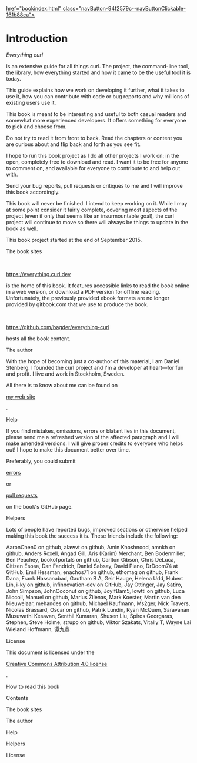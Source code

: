 <a href="index.html" class="navButton-94f2579c--navButtonClickable-161b88ca--navButtonOpened-6a88552e">

</a>

<a href="bindings.html" class="navButton-94f2579c--navButtonClickable-161b88ca">href="bookindex.html" class="navButton-94f2579c--navButtonClickable-161b88ca">

</a>

# <span class="text-4505230f--DisplayH900-bfb998fa--textContentFamily-49a318e1">Introduction</span>

<span class="text-4505230f--UIH300-2063425d--textUIFamily-5ebd8e40--text-8ee2c8b2">

</span>

<span class="text-4505230f--UIH300-2063425d--textUIFamily-5ebd8e40--text-8ee2c8b2">

</span>

<span class="text-4505230f--TextH400-3033861f--textContentFamily-49a318e1">

<span data-key="c850d034709e428cae4b32969307c325">

<span data-offset-key="c850d034709e428cae4b32969307c325:0">_Everything curl_</span>

<span data-offset-key="c850d034709e428cae4b32969307c325:1"> is an extensive guide for all things curl. The project, the command-line tool, the library, how everything started and how it came to be the useful tool it is today.</span>

</span>

</span>

<span class="text-4505230f--TextH400-3033861f--textContentFamily-49a318e1">

<span data-key="4895bd62b2dc40d289076043df05b99e">

<span data-offset-key="4895bd62b2dc40d289076043df05b99e:0">This guide explains how we work on developing it further, what it takes to use it, how you can contribute with code or bug reports and why millions of existing users use it.</span>

</span>

</span>

<span class="text-4505230f--TextH400-3033861f--textContentFamily-49a318e1">

<span data-key="ade032317f4b482aa797ba6a65819125">

<span data-offset-key="ade032317f4b482aa797ba6a65819125:0">This book is meant to be interesting and useful to both casual readers and somewhat more experienced developers. It offers something for everyone to pick and choose from.</span>

</span>

</span>

<span class="text-4505230f--TextH400-3033861f--textContentFamily-49a318e1">

<span data-key="063fd3f41f194512b4153ae9bb7d13e1">

<span data-offset-key="063fd3f41f194512b4153ae9bb7d13e1:0">Do not try to read it from front to back. Read the chapters or content you are curious about and flip back and forth as you see fit.</span>

</span>

</span>

<span class="text-4505230f--TextH400-3033861f--textContentFamily-49a318e1">

<span data-key="3173dea1a941499fbaedb872dca6b4ac">

<span data-offset-key="3173dea1a941499fbaedb872dca6b4ac:0">I hope to run this book project as I do all other projects I work on: in the open, completely free to download and read. I want it to be free for anyone to comment on, and available for everyone to contribute to and help out with.</span>

</span>

</span>

<span class="text-4505230f--TextH400-3033861f--textContentFamily-49a318e1">

<span data-key="b627127cb59a4176b9061fa1690af56c">

<span data-offset-key="b627127cb59a4176b9061fa1690af56c:0">Send your bug reports, pull requests or critiques to me and I will improve this book accordingly.</span>

</span>

</span>

<span class="text-4505230f--TextH400-3033861f--textContentFamily-49a318e1">

<span data-key="2725c05ec99a4275bd73ea0802039a80">

<span data-offset-key="2725c05ec99a4275bd73ea0802039a80:0">This book will never be finished. I intend to keep working on it. While I may at some point consider it fairly complete, covering most aspects of the project (even if only that seems like an insurmountable goal), the curl project will continue to move so there will always be things to update in the book as well.</span>

</span>

</span>

<span class="text-4505230f--TextH400-3033861f--textContentFamily-49a318e1">

<span data-key="f2a41d0a57264d57ba3fd00968560982">

<span data-offset-key="f2a41d0a57264d57ba3fd00968560982:0">This book project started at the end of September 2015.</span>

</span>

</span>

<span class="text-4505230f--HeadingH700-04e1a2a3--textContentFamily-49a318e1">

<span data-key="4116192b5bb74241aa3399681ca74206">

<span data-offset-key="4116192b5bb74241aa3399681ca74206:0">The book sites</span>

</span>

</span>

<span class="text-4505230f--TextH400-3033861f--textContentFamily-49a318e1">

<span data-key="954edac7eed344d98422ec1608fd9562">

<span data-offset-key="954edac7eed344d98422ec1608fd9562:0">

<span data-slate-zero-width="z">​</span>

</span>

</span>

<a href="index.html" class="link-a079aa82--primary-53a25e66--link-faf6c434">

<span data-key="d7157918e7584688870a249b62c70ecd">

<span data-offset-key="d7157918e7584688870a249b62c70ecd:0">https://everything.curl.dev</span>

</span>

</a>

<span data-key="5e5722a7acc64ceea4cb452e2e1d56ec">

<span data-offset-key="5e5722a7acc64ceea4cb452e2e1d56ec:0"> is the home of this book. It features accessible links to read the book online in a web version, or download a PDF version for offline reading. Unfortunately, the previously provided ebook formats are no longer provided by gitbook.com that we use to produce the book.</span>

</span>

</span>

<span class="text-4505230f--TextH400-3033861f--textContentFamily-49a318e1">

<span data-key="129a7a94f256493e981a658ab858f96a">

<span data-offset-key="129a7a94f256493e981a658ab858f96a:0">

<span data-slate-zero-width="z">​</span>

</span>

</span>

<a href="https://github.com/bagder/everything-curl" class="link-a079aa82--primary-53a25e66--link-faf6c434">

<span data-key="b6c1fc36790f49a6956e88b743ff1bbe">

<span data-offset-key="b6c1fc36790f49a6956e88b743ff1bbe:0">https://github.com/bagder/everything-curl</span>

</span>

</a>

<span data-key="c612c96479724a5aba01c387811501d2">

<span data-offset-key="c612c96479724a5aba01c387811501d2:0"> hosts all the book content.</span>

</span>

</span>

<span class="text-4505230f--HeadingH700-04e1a2a3--textContentFamily-49a318e1">

<span data-key="172da1eaa4c5432f8d5a53a69793b643">

<span data-offset-key="172da1eaa4c5432f8d5a53a69793b643:0">The author</span>

</span>

</span>

<span class="text-4505230f--TextH400-3033861f--textContentFamily-49a318e1">

<span data-key="842cebf9336d4e84995a6a5cfcf5127b">

<span data-offset-key="842cebf9336d4e84995a6a5cfcf5127b:0">With the hope of becoming just a co-author of this material, I am Daniel Stenberg. I founded the curl project and I'm a developer at heart—for fun and profit. I live and work in Stockholm, Sweden.</span>

</span>

</span>

<span class="text-4505230f--TextH400-3033861f--textContentFamily-49a318e1">

<span data-key="15650e33123443c6b7af7086892fab87">

<span data-offset-key="15650e33123443c6b7af7086892fab87:0">All there is to know about me can be found on </span>

</span>

<a href="https://daniel.haxx.se/" class="link-a079aa82--primary-53a25e66--link-faf6c434">

<span data-key="e89991354fa74c0a8ea4bcad3f2901ad">

<span data-offset-key="e89991354fa74c0a8ea4bcad3f2901ad:0">my web site</span>

</span>

</a>

<span data-key="7fbf1dad63c841cf8b7d93f24916356a">

<span data-offset-key="7fbf1dad63c841cf8b7d93f24916356a:0">.</span>

</span>

</span>

<span class="text-4505230f--HeadingH700-04e1a2a3--textContentFamily-49a318e1">

<span data-key="372c7cd1f8464d1e9146e06dfd8873d4">

<span data-offset-key="372c7cd1f8464d1e9146e06dfd8873d4:0">Help</span>

</span>

</span>

<span class="text-4505230f--TextH400-3033861f--textContentFamily-49a318e1">

<span data-key="e54ac37f109c47889227436c955658ba">

<span data-offset-key="e54ac37f109c47889227436c955658ba:0">If you find mistakes, omissions, errors or blatant lies in this document, please send me a refreshed version of the affected paragraph and I will make amended versions. I will give proper credits to everyone who helps out! I hope to make this document better over time.</span>

</span>

</span>

<span class="text-4505230f--TextH400-3033861f--textContentFamily-49a318e1">

<span data-key="44c96297130f4c0fa751c9d56df73ca9">

<span data-offset-key="44c96297130f4c0fa751c9d56df73ca9:0">Preferably, you could submit </span>

</span>

<a href="https://github.com/bagder/everything-curl/issues" class="link-a079aa82--primary-53a25e66--link-faf6c434">

<span data-key="ebd69ed3660941abb1e1c34f64d26efe">

<span data-offset-key="ebd69ed3660941abb1e1c34f64d26efe:0">errors</span>

</span>

</a>

<span data-key="b2cb1bfb6a0c4800b02e71f02f153b4c">

<span data-offset-key="b2cb1bfb6a0c4800b02e71f02f153b4c:0"> or </span>

</span>

<a href="https://github.com/bagder/everything-curl/pulls" class="link-a079aa82--primary-53a25e66--link-faf6c434">

<span data-key="d93c5778a0bc4b0fb933cc53e292f809">

<span data-offset-key="d93c5778a0bc4b0fb933cc53e292f809:0">pull requests</span>

</span>

</a>

<span data-key="e74ba8a57ef040ec9af6169a9c79fe91">

<span data-offset-key="e74ba8a57ef040ec9af6169a9c79fe91:0"> on the book's GitHub page.</span>

</span>

</span>

<span class="text-4505230f--HeadingH700-04e1a2a3--textContentFamily-49a318e1">

<span data-key="c93c14a2f5cc47929f0b2a2ef2ae9653">

<span data-offset-key="c93c14a2f5cc47929f0b2a2ef2ae9653:0">Helpers</span>

</span>

</span>

<span class="text-4505230f--TextH400-3033861f--textContentFamily-49a318e1">

<span data-key="2a8ee6b7b5b14b0da8af8ce5c83e6b33">

<span data-offset-key="2a8ee6b7b5b14b0da8af8ce5c83e6b33:0">Lots of people have reported bugs, improved sections or otherwise helped making this book the success it is. These friends include the following:</span>

</span>

</span>

<span class="text-4505230f--TextH400-3033861f--textContentFamily-49a318e1">

<span data-key="b723c28541204f72b891425b15fb2bad">

<span data-offset-key="b723c28541204f72b891425b15fb2bad:0">AaronChen0 on github, alawvt on github, Amin Khoshnood, amnkh on github, Anders Roxell, Angad Gill, Aris (Karim) Merchant, Ben Bodenmiller, Ben Peachey, bookofportals on github, Carlton Gibson, Chris DeLuca, Citizen Esosa, Dan Fandrich, Daniel Sabsay, David Piano, DrDoom74 at GitHub, Emil Hessman, enachos71 on github, ethomag on github, Frank Dana, Frank Hassanabad, Gautham B A, Geir Hauge, Helena Udd, Hubert Lin, i-ky on github, infinnovation-dev on GitHub, Jay Ottinger, Jay Satiro, John Simpson, JohnCoconut on github, JoyIfBam5, lowttl on github, Luca Niccoli, Manuel on github, Marius Žilėnas, Mark Koester, Martin van den Nieuwelaar, mehandes on github, Michael Kaufmann, Ms2ger, Nick Travers, Nicolas Brassard, Oscar on github, Patrik Lundin, Ryan McQuen, Saravanan Musuwathi Kesavan, Senthil Kumaran, Shusen Liu, Spiros Georgaras, Stephen, Steve Holme, strupo on github, Viktor Szakats, Vitaliy T, Wayne Lai Wieland Hoffmann, 谭九鼎</span>

</span>

</span>

<span class="text-4505230f--HeadingH700-04e1a2a3--textContentFamily-49a318e1">

<span data-key="d4e1489070424163a3a671e60116c832">

<span data-offset-key="d4e1489070424163a3a671e60116c832:0">License</span>

</span>

</span>

<span class="text-4505230f--TextH400-3033861f--textContentFamily-49a318e1">

<span data-key="0d9afd0819ce4ca9bd1a40acd88a76a1">

<span data-offset-key="0d9afd0819ce4ca9bd1a40acd88a76a1:0">This document is licensed under the </span>

</span>

<a href="https://creativecommons.org/licenses/by/4.0/" class="link-a079aa82--primary-53a25e66--link-faf6c434">

<span data-key="0de9f984586249299a124f6802b4b28b">

<span data-offset-key="0de9f984586249299a124f6802b4b28b:0">Creative Commons Attribution 4.0 license</span>

</span>

</a>

<span data-key="2b316ea105804e56addff3e8ef7ba753">

<span data-offset-key="2b316ea105804e56addff3e8ef7ba753:0">.</span>

</span>

</span>

<a href="how-to-read.html" class="reset-3c756112--card-6570f064--whiteCard-fff091a4--cardNext-19241c42">

</a>

<span class="text-4505230f--UIH400-4e41e82a--textContentFamily-49a318e1">How to read this book</span>

<span class="text-4505230f--InfoH100-1e92e1d1--textContentFamily-49a318e1">Contents</span>

<a href="index.html#the-book-sites" class="reset-3c756112--menuItem-aa02f6ec--menuItemLight-757d5235--menuItemInline-173bdf97--pageTocItem-f4427024">

</a>

<span class="text-4505230f--UIH300-2063425d--textContentFamily-49a318e1">

<span class="text-4505230f--UIH200-50ead35f--textContentFamily-49a318e1">The book sites</span>

</span>

<a href="index.html#the-author" class="reset-3c756112--menuItem-aa02f6ec--menuItemLight-757d5235--menuItemInline-173bdf97--pageTocItem-f4427024">

</a>

<span class="text-4505230f--UIH300-2063425d--textContentFamily-49a318e1">

<span class="text-4505230f--UIH200-50ead35f--textContentFamily-49a318e1">The author</span>

</span>

<a href="index.html#help" class="reset-3c756112--menuItem-aa02f6ec--menuItemLight-757d5235--menuItemInline-173bdf97--pageTocItem-f4427024">

</a>

<span class="text-4505230f--UIH300-2063425d--textContentFamily-49a318e1">

<span class="text-4505230f--UIH200-50ead35f--textContentFamily-49a318e1">Help</span>

</span>

<a href="index.html#helpers" class="reset-3c756112--menuItem-aa02f6ec--menuItemLight-757d5235--menuItemInline-173bdf97--pageTocItem-f4427024">

</a>

<span class="text-4505230f--UIH300-2063425d--textContentFamily-49a318e1">

<span class="text-4505230f--UIH200-50ead35f--textContentFamily-49a318e1">Helpers</span>

</span>

<a href="index.html#license" class="reset-3c756112--menuItem-aa02f6ec--menuItemLight-757d5235--menuItemInline-173bdf97--pageTocItem-f4427024">

</a>

<span class="text-4505230f--UIH300-2063425d--textContentFamily-49a318e1">

<span class="text-4505230f--UIH200-50ead35f--textContentFamily-49a318e1">License</span>

</span>
